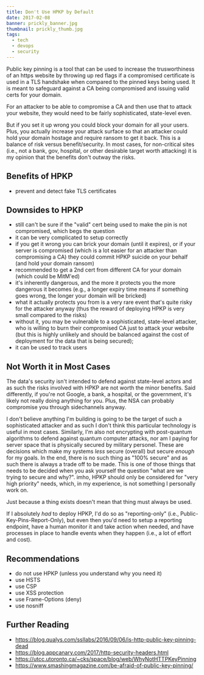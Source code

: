 ```yaml
---
title: Don't Use HPKP by Default
date: 2017-02-08
banner: prickly_banner.jpg
thumbnail: prickly_thumb.jpg
tags:
  - tech
  - devops
  - security
---
```


Public key pinning is a tool that can be used to increase the trusworthiness of
an https website by throwing up red flags if a compromised certificate is used
in a TLS handshake when compared to the pinned keys being used. It is meant to
safeguard against a CA being compromised and issuing valid certs for your
domain.

For an attacker to be able to compromise a CA and then use that to attack your
website, they would need to be fairly sophisticated, state-level even.

But if you set it up wrong you could block your domain for all your users. Plus,
you actually increase your attack surface so that an attacker could hold your
domain hostage and require ransom to get it back. This is a balance of risk
versus benefit/security. In most cases, for non-critical sites (i.e., not a
bank, gov, hospital, or other desirable target worth attacking) it is my
opinion that the benefits don't outway the risks.


Benefits of HPKP
----------------

- prevent and detect fake TLS certificates


Downsides to HPKP
-----------------

- still can't be sure if the "valid" cert being used to make the pin is not
  compromised, which begs the question
- it can be very complicated to setup correctly
- if you get it wrong you can brick your domain (until it expires), or if your
  server is compromised (which is a lot easier for an attacker than
  compromising a CA) they could commit HPKP suicide on your behalf (and hold
  your domain ransom)
- recommended to get a 2nd cert from different CA for your domain (which could
  be MitM'ed)
- it's inherently dangerous, and the more it protects you the more dangerous it
  becomes (e.g., a longer expiry time means if something goes wrong, the longer
  your domain will be bricked)
- what it actually protects you from is a very rare event that's quite risky for
  the attacker anyway (thus the reward of deploying HPKP is very small compared
  to the risks)
- without it, you may be vulnerable to a sophisticated, state-level attacker,
  who is willing to burn their compromised CA just to attack your website
  (but this is highly unlikely and should be balanced against the cost of
  deployment for the data that is being secured);
- it can be used to track users


Not Worth it in Most Cases
--------------------------

The data's security isn't intended to defend against state-level actors and as
such the risks involved with HPKP are not worth the minor benefits. Said
differently, if you're not Google, a bank, a hospital, or the government, it's
likely not really doing anything for you. Plus, the NSA can probably compromise
you through sidechannels anyway.

I don't believe anything I'm building is going to be the target of such a
sophisticated attacker and as such I don't think this particular technology is
useful in most cases. Similarly, I'm also not encrypting with post-quantum
algorithms to defend against quantum computer attacks, nor am I paying for
server space that is physically secured by military personel. These are
decisions which make my systems *less* secure (overall) but secure *enough* for
my goals. In the end, there is no such thing as "100% secure" and as such there
is always a trade off to be made. This is one of those things that needs to be
decided when you ask yourself the question "what are we trying to secure and
why?". imho, HPKP should only be considered for "very high priority" needs,
which, in my experience, is not something I personally work on.

Just because a thing exists doesn't mean that thing must always be used.

If I absolutely *had* to deploy HPKP, I'd do so as "reporting-only"
(i.e., Public-Key-Pins-Report-Only), but even then you'd need to setup a
reporting endpoint, have a human monitor it and take action when needed, and
have processes in place to handle events when they happen (i.e., a lot of
effort and cost).


Recommendations
---------------

- do not use HPKP (unless you understand why you need it)
- use HSTS
- use CSP
- use XSS protection
- use Frame-Options (deny)
- use nosniff


Further Reading
---------------

- https://blog.qualys.com/ssllabs/2016/09/06/is-http-public-key-pinning-dead
- https://blog.appcanary.com/2017/http-security-headers.html
- https://utcc.utoronto.ca/~cks/space/blog/web/WhyNotHTTPKeyPinning
- https://www.smashingmagazine.com/be-afraid-of-public-key-pinning/

